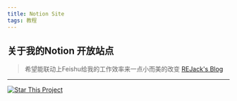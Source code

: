 ```yaml
---
title: Notion Site
tags: 教程
---
```


## 关于我的Notion 开放站点
> 希望能联动上Feishu给我的工作效率来一点小而美的改变
[REJack's Blog](https://fern-cap-c3f.notion.site/REJack-s-Blogs-109236bb67058090a774e34d63c0f49d)




<!--more-->

---

[![Star This Project](https://img.shields.io/github/stars/kitian616/jekyll-TeXt-theme.svg?label=Stars&style=social)](https://github.com/JackYang-hellobobo/JackYang-hellobobo.github.io/)
